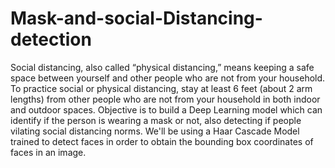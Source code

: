 # Mask-and-social-Distancing-detection
Social distancing, also called “physical distancing,” means keeping a safe space between yourself and other people who are not from your household.
To practice social or physical distancing, stay at least 6 feet (about 2 arm lengths) from other people who are not from your household in both indoor and outdoor spaces.
Objective is to build a Deep Learning model which can identify if the person is wearing a mask or not, also detecting if people vilating social distancing norms.
We'll be using a Haar Cascade Model trained to detect faces in order to obtain the bounding box coordinates of faces in an image.
